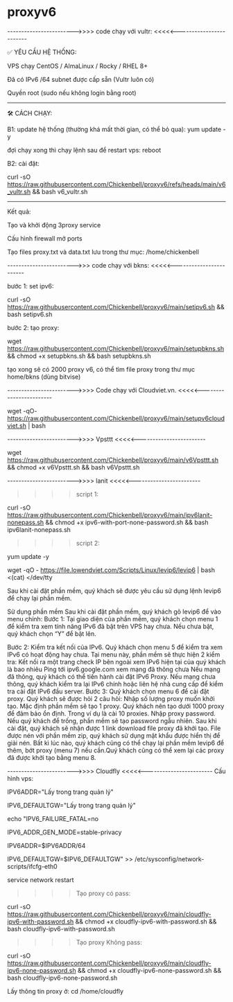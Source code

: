 # proxyv6

------------------------>>>> code chạy với vultr: <<<<<------------------------

✅ YÊU CẦU HỆ THỐNG: 

VPS chạy CentOS / AlmaLinux / Rocky / RHEL 8+

Đã có IPv6 /64 subnet được cấp sẵn (Vultr luôn có)

Quyền root (sudo nếu không login bằng root)

-----------------------------------------------------------------------------

🛠️ CÁCH CHẠY:

B1: update hệ thống (thường khá mất thời gian, có thể bỏ qua): yum update -y

đợi chạy xong thì chạy lệnh sau để restart vps: reboot


B2: cài đặt:

curl -sO https://raw.githubusercontent.com/Chickenbell/proxyv6/refs/heads/main/v6_vultr.sh && bash v6_vultr.sh

-----------------------------------------------------------------------------

Kết quả:

Tạo và khởi động 3proxy service

Cấu hình firewall mở ports

Tạo files proxy.txt và data.txt lưu trong thư mục: /home/chickenbell




------------------------>>> code chạy với bkns: <<<<<------------------------

bước 1: set ipv6: 

curl -sO https://raw.githubusercontent.com/Chickenbell/proxyv6/main/setipv6.sh && bash setipv6.sh

bước 2: tạo proxy:

wget https://raw.githubusercontent.com/Chickenbell/proxyv6/main/setupbkns.sh && chmod +x setupbkns.sh && bash setupbkns.sh


tạo xong sẽ có 2000 proxy v6, có thể tìm file proxy trong thư mục home/bkns (dùng bitvise)

------------------------>>>> Code chạy với Cloudviet.vn. <<<<<------------------------

wget -qO- https://raw.githubusercontent.com/Chickenbell/proxyv6/main/setupv6cloudviet.sh | bash

------------------------>>>> Vpsttt <<<<<------------------------

wget https://raw.githubusercontent.com/Chickenbell/proxyv6/main/v6Vpsttt.sh && chmod +x v6Vpsttt.sh && bash v6Vpsttt.sh

------------------------>>>> lanit <<<<<------------------------
>>>> script 1:

curl -sO https://raw.githubusercontent.com/Chickenbell/proxyv6/main/ipv6lanit-nonepass.sh && chmod +x ipv6-with-port-none-password.sh && bash ipv6lanit-nonepass.sh

>>>> script 2:

yum update -y

wget -qO - https://file.lowendviet.com/Scripts/Linux/levip6/levip6 | bash <(cat) </dev/tty

Sau khi cài đặt phần mềm, quý khách sẽ được yêu cầu sử dụng lệnh levip6 để chạy lại phần mềm.

Sử dụng phần mềm
Sau khi cài đặt phần mềm, quý khách gõ levip6 để vào menu chính:
Bước 1: Tại giao diện của phần mềm, quý khách chọn menu 1 để kiểm tra xem tính năng IPv6 đã bật trên VPS hay chưa. Nếu chưa bật, quý khách chọn “Y” để bật lên.

Bước 2: Kiểm tra kết nối của IPv6. Quý khách chọn menu 5 để kiểm tra xem IPv6 có hoạt động hay chưa. Tại menu này, phần mềm sẽ thực hiện 2 kiểm tra:
Kết nối ra một trang check IP bên ngoài xem IPv6 hiện tại của quý khách là bao nhiêu
Ping tới ipv6.google.com xem mạng đã thông chưa
Nếu mạng đã thông, quý khách có thể tiến hành cài đặt IPv6 Proxy. Nếu mạng chưa thông, quý khách kiểm tra lại IPv6 chính hoặc liên hệ nhà cung cấp để kiểm tra cài đặt IPv6 đầu server.
Bước 3: Quý khách chọn menu 6 để cài đặt proxy. Quý khách sẽ được hỏi 2 câu hỏi:
Nhập số lượng proxy muốn khởi tạo. Mặc định phần mềm sẽ tạo 1 proxy. Quý khách nên tạo dưới 1000 proxy để đảm bảo ổn định. Trong ví dụ là cài 10 proxies.
Nhập proxy password. Nếu quý khách để trống, phần mềm sẽ tạo password ngẫu nhiên.
Sau khi cài đặt, quý khách sẽ nhận được 1 link download file proxy đã khởi tạo. File được nén với phần mềm zip, quý khách sử dụng mật khẩu được hiển thị để giải nén. Bất kì lúc nào, quý khách cũng có thể chạy lại phần mềm levip6 để thêm, bớt proxy (menu 7) nếu cần.Quý khách cũng có thể xem lại các proxy đã được khởi tạo bằng menu 8.

------------------------>>>> Cloudfly <<<<<------------------------
Cấu hình vps: 

IPV6ADDR="Lấy trong trang quản lý"

IPV6_DEFAULTGW="Lấy trong trang quản lý"

echo "IPV6_FAILURE_FATAL=no

IPV6_ADDR_GEN_MODE=stable-privacy

IPV6ADDR=$IPV6ADDR/64

IPV6_DEFAULTGW=$IPV6_DEFAULTGW" >> /etc/sysconfig/network-scripts/ifcfg-eth0

service network restart

>>>>Tạo proxy có pass:

curl -sO https://raw.githubusercontent.com/Chickenbell/proxyv6/main/cloudfly-ipv6-with-password.sh && chmod +x cloudfly-ipv6-with-password.sh && bash cloudfly-ipv6-with-password.sh

>>>>Tạo proxy Không pass:

curl -sO https://raw.githubusercontent.com/Chickenbell/proxyv6/main/cloudfly-ipv6-none-password.sh && chmod +x cloudfly-ipv6-none-password.sh && bash cloudfly-ipv6-none-password.sh

Lấy thông tin proxy ở: cd /home/cloudfly




